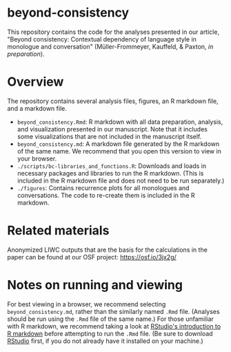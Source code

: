 # beyond-consistency
This repository contains the code for the analyses presented in our article,
"Beyond consistency: Contextual dependency of language style in monologue and
conversation" (Müller-Frommeyer, Kauffeld, & Paxton, *in preparation*).

# Overview
The repository contains several analysis files, figures, an R markdown file,
and a markdown file.

- `beyond_consistency.Rmd`: R markdown with all data preparation, analysis, and
  visualization presented in our manuscript. Note that it includes some
  visualizations that are not included in the manuscript itself.
- `beyond_consistency.md`: A markdown file generated by the R markdown of the
  same name. We recommend that you open this version to view in your browser.
- `./scripts/bc-libraries_and_functions.R`: Downloads and loads in necessary
  packages and libraries to run the R markdown. (This is included in the R
  markdown file and does not need to be run separately.)
- `./figures`: Contains recurrence plots for all monologues and conversations.
  The code to re-create them is included in the R markdown.

# Related materials
Anonymized LIWC outputs that are the basis for the calculations in the paper
can be found at our OSF project: https://osf.io/3jx2g/

# Notes on running and viewing
For best viewing in a browser, we recommend selecting `beyond_consistency.md`,
rather than the similarly named `.Rmd` file. (Analyses should be run using the
`.Rmd` file of the same name.) For those unfamiliar with R markdown, we
recommend taking a look at
[RStudio's introduction to R markdown](http://rmarkdown.rstudio.com/) before
attempting to run the `.Rmd` file. (Be sure to download
[RStudio](https://www.rstudio.com/) first, if you do not already have it 
installed on your machine.)
